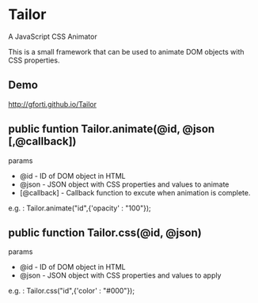 Tailor
======

A JavaScript CSS Animator

This is a small framework that can be used to animate DOM objects with CSS properties.

Demo
-- 
http://gforti.github.io/Tailor
 
public funtion Tailor.animate(@id, @json [,@callback])
--
 params 
  - @id - ID of DOM object in HTML
  - @json - JSON object with CSS properties and values to animate
  - [@callback] - Callback function to excute when animation is complete.

e.g. :
 Tailor.animate("id",{'opacity' : "100"});
        
public function Tailor.css(@id, @json)
--
 params 
  - @id - ID of DOM object in HTML
  - @json - JSON object with CSS properties and values to apply

e.g. :
 Tailor.css("id",{'color' : "#000"});
